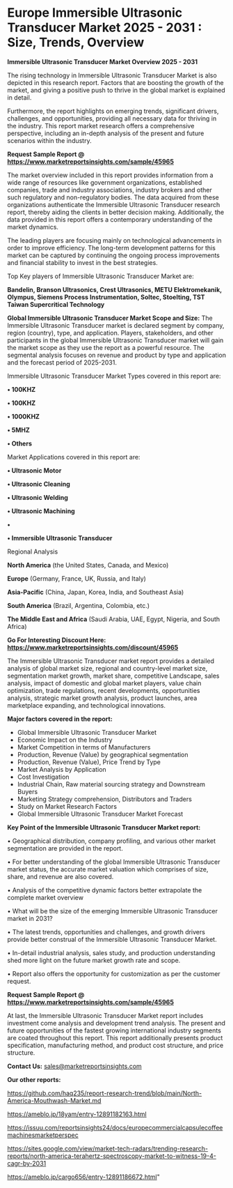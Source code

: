 # Europe Immersible Ultrasonic Transducer Market 2025 - 2031 : Size, Trends, Overview

<Strong> Immersible Ultrasonic Transducer Market Overview 2025 - 2031</strong>

The rising technology in Immersible Ultrasonic Transducer Market is also depicted in this research report. Factors that are boosting the growth of the market, and giving a positive push to thrive in the global market is explained in detail.

Furthermore, the report highlights on emerging trends, significant drivers, challenges, and opportunities, providing all necessary data for thriving in the industry. This report market research offers a comprehensive perspective, including an in-depth analysis of the present and future scenarios within the industry.

<strong>Request Sample Report @ <a href=https://www.marketreportsinsights.com/sample/45965>https://www.marketreportsinsights.com/sample/45965</a></strong>

The market overview included in this report provides information from a wide range of resources like government organizations, established companies, trade and industry associations, industry brokers and other such regulatory and non-regulatory bodies. The data acquired from these organizations authenticate the Immersible Ultrasonic Transducer research report, thereby aiding the clients in better decision making. Additionally, the data provided in this report offers a contemporary understanding of the market dynamics.

The leading players are focusing mainly on technological advancements in order to improve efficiency. The long-term development patterns for this market can be captured by continuing the ongoing process improvements and financial stability to invest in the best strategies.

Top Key players of Immersible Ultrasonic Transducer Market are:

<strong>Bandelin, Branson Ultrasonics, Crest Ultrasonics, METU Elektromekanik, Olympus, Siemens Process Instrumentation, Soltec, Stoelting, TST Taiwan Supercritical Technology</strong>

<strong><b>Global Immersible Ultrasonic Transducer Market Scope and Size:</b></strong>
The Immersible Ultrasonic Transducer market is declared segment by company, region (country), type, and application. Players, stakeholders, and other participants in the global Immersible Ultrasonic Transducer market will gain the market scope as they use the report as a powerful resource. The segmental analysis focuses on revenue and product by type and application and the forecast period of 2025-2031.

Immersible Ultrasonic Transducer Market Types covered in this report are:

<strong>•  100KHZ

•  100KHZ

•  1000KHZ

•  5MHZ

•  Others</strong>

Market Applications covered in this report are:

<strong>•  Ultrasonic Motor

•  Ultrasonic Cleaning

•  Ultrasonic Welding

•  Ultrasonic Machining

•  

•  Immersible Ultrasonic Transducer</strong> 

Regional Analysis

<strong>North America</strong> (the United States, Canada, and Mexico)

<strong>Europe</strong> (Germany, France, UK, Russia, and Italy)

<strong>Asia-Pacific</strong> (China, Japan, Korea, India, and Southeast Asia)

<strong>South America</strong> (Brazil, Argentina, Colombia, etc.)

<strong>The Middle East and Africa</strong> (Saudi Arabia, UAE, Egypt, Nigeria, and South Africa)

<strong>Go For Interesting Discount Here: <a href=https://www.marketreportsinsights.com/discount/45965>https://www.marketreportsinsights.com/discount/45965</a></strong>

The Immersible Ultrasonic Transducer market report provides a detailed analysis of global market size, regional and country-level market size, segmentation market growth, market share, competitive Landscape, sales analysis, impact of domestic and global market players, value chain optimization, trade regulations, recent developments, opportunities analysis, strategic market growth analysis, product launches, area marketplace expanding, and technological innovations.

<strong><b>Major factors covered in the report:</b></strong>
<ul>
  <li>Global Immersible Ultrasonic Transducer Market </li>
  <li>Economic Impact on the Industry</li>
  <li>Market Competition in terms of Manufacturers</li>
  <li>Production, Revenue (Value) by geographical segmentation</li>
  <li>Production, Revenue (Value), Price Trend by Type</li>
  <li>Market Analysis by Application</li>
  <li>Cost Investigation</li>
  <li>Industrial Chain, Raw material sourcing strategy and Downstream Buyers</li>
  <li>Marketing Strategy comprehension, Distributors and Traders</li>
  <li>Study on Market Research Factors</li>
  <li>Global Immersible Ultrasonic Transducer Market Forecast</li>
</ul>

<strong><b>Key Point of the Immersible Ultrasonic Transducer Market report:</b></strong>

• Geographical distribution, company profiling, and various other market segmentation are provided in the report.

• For better understanding of the global Immersible Ultrasonic Transducer market status, the accurate market valuation which comprises of size, share, and revenue are also covered.

• Analysis of the competitive dynamic factors better extrapolate the complete market overview

• What will be the size of the emerging Immersible Ultrasonic Transducer market in 2031?

• The latest trends, opportunities and challenges, and growth drivers provide better construal of the Immersible Ultrasonic Transducer Market.

• In-detail industrial analysis, sales study, and production understanding shed more light on the future market growth rate and scope.

• Report also offers the opportunity for customization as per the customer request.

<strong>Request Sample Report @ <a href=https://www.marketreportsinsights.com/sample/45965>https://www.marketreportsinsights.com/sample/45965</a></strong>

At last, the Immersible Ultrasonic Transducer Market report includes investment come analysis and development trend analysis. The present and future opportunities of the fastest growing international industry segments are coated throughout this report. This report additionally presents product specification, manufacturing method, and product cost structure, and price structure.

<strong>Contact Us:</strong>
sales@marketreportsinsights.com

<strong>Our other reports:</strong>

<a href=https://github.com/haq235/report-research-trend/blob/main/North-America-Mouthwash-Market.md>https://github.com/haq235/report-research-trend/blob/main/North-America-Mouthwash-Market.md</a>

<a href=https://ameblo.jp/18yam/entry-12891182163.html>https://ameblo.jp/18yam/entry-12891182163.html</a>

<a href=https://issuu.com/reportsinsights24/docs/europecommercialcapsulecoffeemachinesmarketperspec>https://issuu.com/reportsinsights24/docs/europecommercialcapsulecoffeemachinesmarketperspec</a>

<a href=https://sites.google.com/view/market-tech-radars/trending-research-reports/north-america-terahertz-spectroscopy-market-to-witness-19-4-cagr-by-2031>https://sites.google.com/view/market-tech-radars/trending-research-reports/north-america-terahertz-spectroscopy-market-to-witness-19-4-cagr-by-2031</a>

<a href=https://ameblo.jp/cargo656/entry-12891186672.html>https://ameblo.jp/cargo656/entry-12891186672.html</a>"
